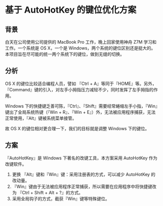 # 基于 AutoHotKey 的键位优化方案

## 背景

白天在公司使用公司提供的 MacBook Pro 工作，晚上回家使用神舟 Z7M 学习和工作。一个系统是 OS X，一个是 Windows，两个系统的键位区别还是挺大的。本项目旨在尽可能的统一两个系统下的键位，做到无缝的切换。

## 分析

OS X 的键位比较适合编程人员，譬如 『Ctrl + A』等同于『HOME』等。另外，『Command』键的引入，对左手小拇指压力减轻不少，同时发挥了左手拇指的作用。

Windows 下的快捷键乏善可陈，『Ctrl』、『Shift』需要经常蜷缩左手小指，『Win』键出了全局系统热键（『Win + R』、『Win + E』）外，无法被应用程序捕获，无法正常使用，『Alt』键被系统菜单接管。

故 OS X 的键位相对更合理一下，我们的目标就是调整 Windows 下的键位。

## 方案

『AutoHotKey』是 Windows 下著名的改键工具，本方案采用 AutoHotKey 作为改键软件。

1. 更换 『Alt』键和『Win』键：采用注册表的方式，可以减少 AutoHotKey 的改动量。
2. 『Win』键由于无法被应用程序正常捕获，所以需要在应用程序中将快捷键改为 『Ctrl + Shift + Alt + ?』的方式。
3. 采用全局钩子的方式，截获『Win』键等特殊键位。

